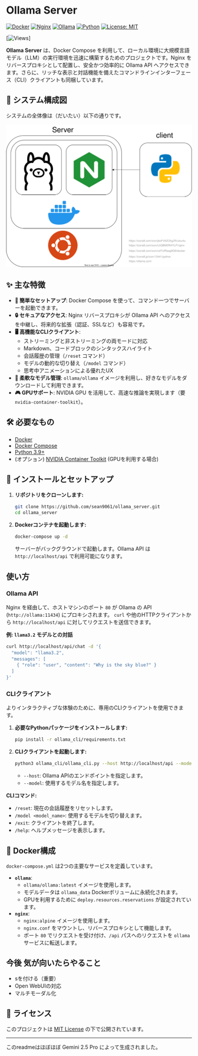 
# Ollama Server

[![Docker](https://img.shields.io/badge/docker-%230db7ed.svg?style=for-the-badge&logo=docker&logoColor=white)](https://www.docker.com/)
[![Nginx](https://img.shields.io/badge/nginx-%23009639.svg?style=for-the-badge&logo=nginx&logoColor=white)](https://nginx.org/)
[![Ollama](https://img.shields.io/badge/Ollama-lightgrey)](https://ollama.com)
[![Python](https://img.shields.io/badge/python-3.9%2B-blue.svg)](https://www.python.org/downloads/)
[![License: MIT](https://img.shields.io/badge/License-MIT-yellow.svg)](https://opensource.org/licenses/MIT)

[![Views](https://komarev.com/ghpvc/?username=sean9061-ollama_server&color=43c6ac&style=flat)]

**Ollama Server** は、Docker Compose を利用して、ローカル環境に大規模言語モデル（LLM）の実行環境を迅速に構築するためのプロジェクトです。Nginx をリバースプロキシとして配置し、安全かつ効率的に Ollama API へアクセスできます。さらに、リッチな表示と対話機能を備えたコマンドラインインターフェース（CLI）クライアントも同梱しています。

## 🎨 システム構成図

システムの全体像は（だいたい）以下の通りです。

![System Diagram](docs/ollama_serv_system.drawio.svg)

## ✨ 主な特徴

*   **🚀 簡単なセットアップ**: Docker Compose を使って、コマンド一つでサーバーを起動できます。
*   **🔒 セキュアなアクセス**: Nginx リバースプロキシが Ollama API へのアクセスを中継し、将来的な拡張（認証、SSLなど）も容易です。
*   **🖥️ 高機能なCLIクライアント**:
    *   ストリーミングと非ストリーミングの両モードに対応
    *   Markdown、コードブロックのシンタックスハイライト
    *   会話履歴の管理（`/reset` コマンド）
    *   モデルの動的な切り替え（`/model` コマンド）
    *   思考中アニメーションによる優れたUX
*   **🧩 柔軟なモデル管理**: `ollama/ollama` イメージを利用し、好きなモデルをダウンロードして利用できます。
*   **🎮 GPUサポート**: NVIDIA GPU を活用して、高速な推論を実現します（要 `nvidia-container-toolkit`）。

## 🛠️ 必要なもの

*   [Docker](https://www.docker.com/get-started)
*   [Docker Compose](https://docs.docker.com/compose/install/)
*   [Python 3.9+](https://www.python.org/)
*   (オプション) [NVIDIA Container Toolkit](https://docs.nvidia.com/datacenter/cloud-native/container-toolkit/latest/install-guide.html) (GPUを利用する場合)

## 🚀 インストールとセットアップ

1.  **リポジトリをクローンします:**
    ```bash
    git clone https://github.com/sean9061/ollama_server.git
    cd ollama_server
    ```

2.  **Dockerコンテナを起動します:**
    ```bash
    docker-compose up -d
    ```
    サーバーがバックグラウンドで起動します。Ollama API は `http://localhost/api` で利用可能になります。

## 使い方

### Ollama API

Nginx を経由して、ホストマシンのポート `80` が Ollama の API (`http://ollama:11434`) にプロキシされます。
`curl` や他のHTTPクライアントから `http://localhost/api` に対してリクエストを送信できます。

**例: `llama3.2` モデルとの対話**
```bash
curl http://localhost/api/chat -d '{
  "model": "llama3.2",
  "messages": [
    { "role": "user", "content": "Why is the sky blue?" }
  ]
}'
```

### CLIクライアント

よりインタラクティブな体験のために、専用のCLIクライアントを使用できます。

1.  **必要なPythonパッケージをインストールします:**
    ```bash
    pip install -r ollama_cli/requirements.txt
    ```

2.  **CLIクライアントを起動します:**
    ```bash
    python3 ollama_cli/ollama_cli.py --host http://localhost/api --model llama3.2
    ```
    *   `--host`: Ollama APIのエンドポイントを指定します。
    *   `--model`: 使用するモデル名を指定します。

**CLIコマンド:**
*   `/reset`: 現在の会話履歴をリセットします。
*   `/model <model_name>`: 使用するモデルを切り替えます。
*   `/exit`: クライアントを終了します。
*   `/help`: ヘルプメッセージを表示します。

## 🐳 Docker構成

`docker-compose.yml` は2つの主要なサービスを定義しています。

*   **`ollama`**:
    *   `ollama/ollama:latest` イメージを使用します。
    *   モデルデータは `ollama_data` Dockerボリュームに永続化されます。
    *   GPUを利用するために `deploy.resources.reservations` が設定されています。
*   **`nginx`**:
    *   `nginx:alpine` イメージを使用します。
    *   `nginx.conf` をマウントし、リバースプロキシとして機能します。
    *   ポート `80` でリクエストを受け付け、`/api` パスへのリクエストを `ollama` サービスに転送します。

## 今後 気が向いたらやること

- sを付ける（重要）
- Open WebUIの対応
- マルチモーダル化

## 📜 ライセンス

このプロジェクトは [MIT License](LICENSE) の下で公開されています。

---

このreadmeはほぼほぼ Gemini 2.5 Pro によって生成されました。